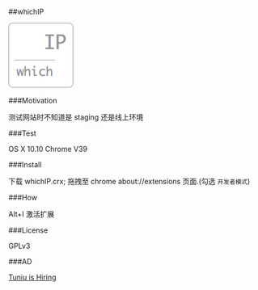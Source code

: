 ##whichIP

![whichIP](screenshots/whichIP128.png)

###Motivation

测试网站时不知道是 staging 还是线上环境

###Test

OS X 10.10 Chrome V39

###Install

下载 whichIP.crx; 拖拽至 chrome about://extensions 页面.(勾选 `开发者模式`)

###How

Alt+I 激活扩展

###License

GPLv3


###AD

[Tuniu is Hiring](http://tuniu.zhiye.com/)



